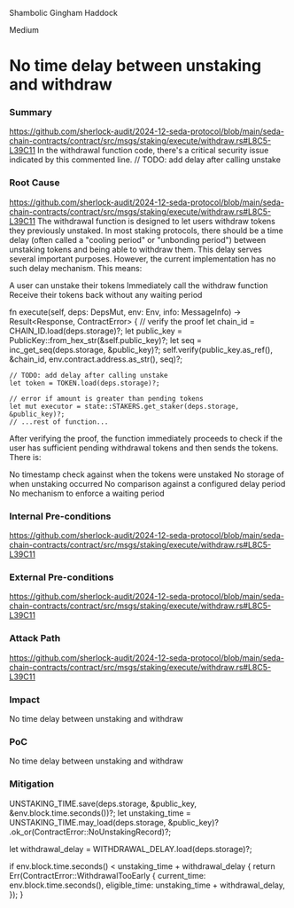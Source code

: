 Shambolic Gingham Haddock

Medium

# No time delay between unstaking and withdraw

### Summary

https://github.com/sherlock-audit/2024-12-seda-protocol/blob/main/seda-chain-contracts/contract/src/msgs/staking/execute/withdraw.rs#L8C5-L39C11
In the withdrawal function code, there's a critical security issue indicated by this commented line.
// TODO: add delay after calling unstake

### Root Cause

https://github.com/sherlock-audit/2024-12-seda-protocol/blob/main/seda-chain-contracts/contract/src/msgs/staking/execute/withdraw.rs#L8C5-L39C11
The withdrawal function is designed to let users withdraw tokens they previously unstaked. In most staking protocols, there should be a time delay (often called a "cooling period" or "unbonding period") between unstaking tokens and being able to withdraw them. This delay serves several important purposes.
However, the current implementation has no such delay mechanism. This means:

A user can unstake their tokens
Immediately call the withdraw function
Receive their tokens back without any waiting period

fn execute(self, deps: DepsMut, env: Env, info: MessageInfo) -> Result<Response, ContractError> {
    // verify the proof
    let chain_id = CHAIN_ID.load(deps.storage)?;
    let public_key = PublicKey::from_hex_str(&self.public_key)?;
    let seq = inc_get_seq(deps.storage, &public_key)?;
    self.verify(public_key.as_ref(), &chain_id, env.contract.address.as_str(), seq)?;
    
    // TODO: add delay after calling unstake
    let token = TOKEN.load(deps.storage)?;
    
    // error if amount is greater than pending tokens
    let mut executor = state::STAKERS.get_staker(deps.storage, &public_key)?;
    // ...rest of function...

After verifying the proof, the function immediately proceeds to check if the user has sufficient pending withdrawal tokens and then sends the tokens. There is:

No timestamp check against when the tokens were unstaked
No storage of when unstaking occurred
No comparison against a configured delay period
No mechanism to enforce a waiting period

### Internal Pre-conditions

https://github.com/sherlock-audit/2024-12-seda-protocol/blob/main/seda-chain-contracts/contract/src/msgs/staking/execute/withdraw.rs#L8C5-L39C11

### External Pre-conditions

https://github.com/sherlock-audit/2024-12-seda-protocol/blob/main/seda-chain-contracts/contract/src/msgs/staking/execute/withdraw.rs#L8C5-L39C11

### Attack Path

https://github.com/sherlock-audit/2024-12-seda-protocol/blob/main/seda-chain-contracts/contract/src/msgs/staking/execute/withdraw.rs#L8C5-L39C11

### Impact

No time delay between unstaking and withdraw

### PoC

No time delay between unstaking and withdraw

### Mitigation

UNSTAKING_TIME.save(deps.storage, &public_key, &env.block.time.seconds())?;
let unstaking_time = UNSTAKING_TIME.may_load(deps.storage, &public_key)?
    .ok_or(ContractError::NoUnstakingRecord)?;
    
let withdrawal_delay = WITHDRAWAL_DELAY.load(deps.storage)?;
    
if env.block.time.seconds() < unstaking_time + withdrawal_delay {
    return Err(ContractError::WithdrawalTooEarly {
        current_time: env.block.time.seconds(),
        eligible_time: unstaking_time + withdrawal_delay,
    });
}